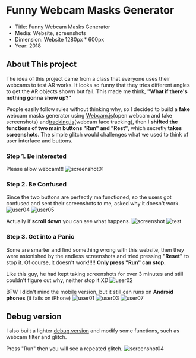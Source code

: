 # Funny Webcam Masks Generator
- Title: Funny Webcam Masks Generator
- Media: Website, screenshots
- Dimension: Website 1280px * 600px
- Year: 2018

## About This project
The idea of this project came from a class that everyone uses their webcams to test AR works. It looks so funny that they tries different angles to get the AR objects shown but fail. This made me think, <b>"What if there's nothing gonna show up?"</b> 

People easily follow rules without thinking why, so I decided to build a <b>fake</b> webcam masks generator using [Webcam.js](https://pixlcore.com/read/WebcamJS)(open webcam and take screenshots) and[tracking.js](https://trackingjs.com/)(webcam face tracking), then I <b>shifted the functions of two main buttons "Run" and "Rest"</b>, which secretly <b>takes screenshots</b>. The simple glitch would challenges what we used to think of user interface and buttons.

### Step 1. Be interested
Please allow webcam!!! 
![screenshot01](/images/screenshot01.png)


### Step 2. Be Confused 
Since the two buttons are perfectly malfunctioned, so the users got confused and sent their screenshots to me, asked why it doesn't work.  
![user04](/images/user-screenshot/04.JPG)
![user05](/images/user-screenshot/05.jpg)

Actually if <b>scroll down</b> you can see what happens. 
![screenshot](/images/screenshot03.png)
![test](/images/test.gif)



### Step 3. Get into a Panic
Some are smarter and find something wrong with this website, then they were astonished by the endless screenshots and tried pressing <b>"Reset"</b> to stop it. Of course, it doesn't work!!!!! <b>Only press "Run" can stop.</b>

Like this guy, he had kept taking screenshots for over 3 minutes and still couldn't figure out why, neither stop it XD
![user02](/images/user-screenshot/02.JPG)


BTW I didn't mind the mobile version, but it still can runs on <b>Android phones</b> (it fails on iPhone)
![user01](/images/user-screenshot/01.JPG) 
![user03](/images/user-screenshot/03.JPG)
![user07](/images/user-screenshot/07.jpg)




## Debug version
I also built a lighter [debug version](https://uglykiki.github.io/funny-webcam/debug.html) and modify some functions, such as webcam filter and glitch. 

Press "Run" then you will see a repeated glitch. 
![screenshot04](/images/screenshot04.png)





